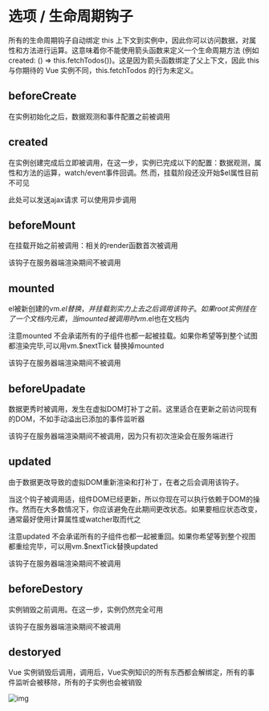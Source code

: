 # 选项 / 生命周期钩子

所有的生命周期钩子自动绑定 this 上下文到实例中，因此你可以访问数据，对属性和方法进行运算。这意味着你不能使用箭头函数来定义一个生命周期方法 (例如 created: () => this.fetchTodos())。这是因为箭头函数绑定了父上下文，因此 this 与你期待的 Vue 实例不同，this.fetchTodos 的行为未定义。

## beforeCreate

在实例初始化之后，数据观测和事件配置之前被调用

## created

在实例创建完成后立即被调用，在这一步，实例已完成以下的配置：数据观测，属性和方法的运算，watch/event事件回调。然.而，挂载阶段还没开始$el属性目前不可见

此处可以发送ajax请求 可以使用异步调用

## beforeMount

在挂载开始之前被调用：相关的render函数首次被调用

该钩子在服务器端渲染期间不被调用

## mounted

el被新创建的vm.$el 替换，并挂载到实力上去之后调用该钩子。如果root实例挂在了一个文档内元素，当mounted被调用时 vm.$el也在文档内

注意mounted 不会承诺所有的子组件也都一起被挂载。如果你希望等到整个试图都渲染完毕,可以用vm.$nextTick 替换掉mounted

该钩子在服务器端渲染期间不被调用

## beforeUpadate

数据更秀时被调用，发生在虚拟DOM打补丁之前。这里适合在更新之前访问现有的DOM，不如手动溢出已添加的事件监听器

该钩子在服务器端渲染期间不被调用，因为只有初次渲染会在服务端进行

## updated

由于数据更改导致的虚拟DOM重新渲染和打补丁，在者之后会调用该钩子。

当这个钩子被调用适，组件DOM已经更新，所以你现在可以执行依赖于DOM的操作。然而在大多数情况下，你应该避免在此期间更改状态。如果要相应状态改变，通常最好使用计算属性或watcher取而代之

注意updated 不会承诺所有的子组件也都一起被重回。如果你希望等到整个视图都重绘完毕，可以用vm.$nextTick替换updated

该钩子在服务器端渲染期间不被调用

## beforeDestory

实例销毁之前调用。在这一步，实例仍然完全可用

该钩子在服务器端渲染期间不被调用

## destoryed

Vue 实例销毁后调用，调用后，Vue实例知识的所有东西都会解绑定，所有的事件监听会被移除，所有的子实例也会被销毁

![img](https://cn.vuejs.org/images/lifecycle.png)
